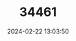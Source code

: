 ---
title: "34461"
category: "Chytranthus obliquinervis"
draft: false
date: 2024-02-22 13:03:50
languages:
  Swahili: ["Mwakamwaka", "Mpwakapwaka"]
---